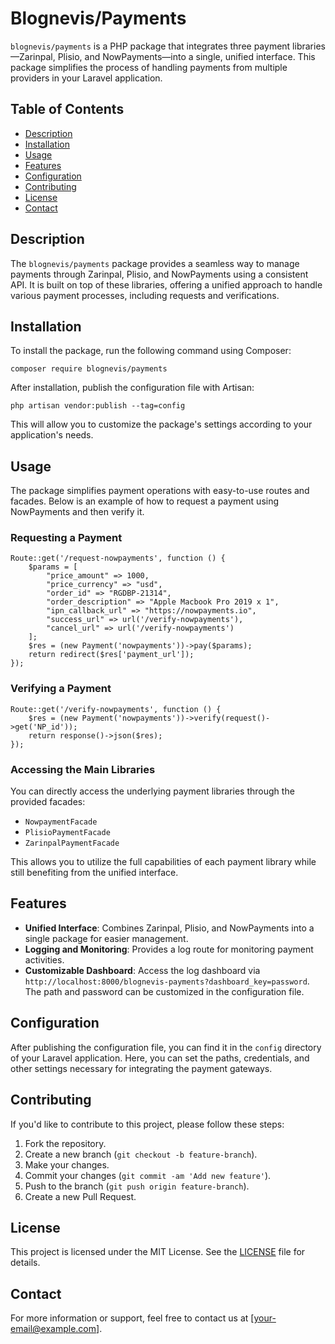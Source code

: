 # Blognevis/Payments

`blognevis/payments` is a PHP package that integrates three payment libraries—Zarinpal, Plisio, and NowPayments—into a single, unified interface. This package simplifies the process of handling payments from multiple providers in your Laravel application.

## Table of Contents

- [Description](#description)
- [Installation](#installation)
- [Usage](#usage)
- [Features](#features)
- [Configuration](#configuration)
- [Contributing](#contributing)
- [License](#license)
- [Contact](#contact)

## Description

The `blognevis/payments` package provides a seamless way to manage payments through Zarinpal, Plisio, and NowPayments using a consistent API. It is built on top of these libraries, offering a unified approach to handle various payment processes, including requests and verifications.

## Installation

To install the package, run the following command using Composer:

```
composer require blognevis/payments
```

After installation, publish the configuration file with Artisan:

```
php artisan vendor:publish --tag=config
```

This will allow you to customize the package's settings according to your application's needs.

## Usage

The package simplifies payment operations with easy-to-use routes and facades. Below is an example of how to request a payment using NowPayments and then verify it.

### Requesting a Payment

```
Route::get('/request-nowpayments', function () {
    $params = [
        "price_amount" => 1000,
        "price_currency" => "usd",
        "order_id" => "RGDBP-21314",
        "order_description" => "Apple Macbook Pro 2019 x 1",
        "ipn_callback_url" => "https://nowpayments.io",
        "success_url" => url('/verify-nowpayments'),
        "cancel_url" => url('/verify-nowpayments')
    ];
    $res = (new Payment('nowpayments'))->pay($params);
    return redirect($res['payment_url']);
});
```

### Verifying a Payment

```
Route::get('/verify-nowpayments', function () {
    $res = (new Payment('nowpayments'))->verify(request()->get('NP_id'));
    return response()->json($res);
});
```

### Accessing the Main Libraries

You can directly access the underlying payment libraries through the provided facades:

- `NowpaymentFacade`
- `PlisioPaymentFacade`
- `ZarinpalPaymentFacade`

This allows you to utilize the full capabilities of each payment library while still benefiting from the unified interface.

## Features

- **Unified Interface**: Combines Zarinpal, Plisio, and NowPayments into a single package for easier management.
- **Logging and Monitoring**: Provides a log route for monitoring payment activities.
- **Customizable Dashboard**: Access the log dashboard via `http://localhost:8000/blognevis-payments?dashboard_key=password`. The path and password can be customized in the configuration file.

## Configuration

After publishing the configuration file, you can find it in the `config` directory of your Laravel application. Here, you can set the paths, credentials, and other settings necessary for integrating the payment gateways.

## Contributing

If you'd like to contribute to this project, please follow these steps:

1. Fork the repository.
2. Create a new branch (`git checkout -b feature-branch`).
3. Make your changes.
4. Commit your changes (`git commit -am 'Add new feature'`).
5. Push to the branch (`git push origin feature-branch`).
6. Create a new Pull Request.

## License

This project is licensed under the MIT License. See the [LICENSE](LICENSE) file for details.

## Contact

For more information or support, feel free to contact us at [your-email@example.com].
